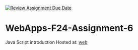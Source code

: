 [![Review Assignment Due Date](https://classroom.github.com/assets/deadline-readme-button-22041afd0340ce965d47ae6ef1cefeee28c7c493a6346c4f15d667ab976d596c.svg)](https://classroom.github.com/a/cCoVexb_)
# WebApps-F24-Assignment-6
Java Script introduction
Hosted at: [web](https://44-563-webapps-f24.github.io/44563-webapps-f24-assignment6-Bandaru-Sumash-Chandra/guessit.html)
